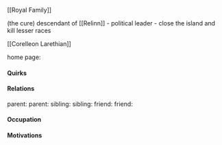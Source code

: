[[Royal Family]]

(the cure) descendant of [[Relinn]]
	- political leader
	- close the island and kill lesser races

[[Corelleon Larethian]]

home page: 

#### Quirks

#### Relations
parent: 
parent: 
sibling: 
sibling: 
friend:
friend: 

#### Occupation


#### Motivations